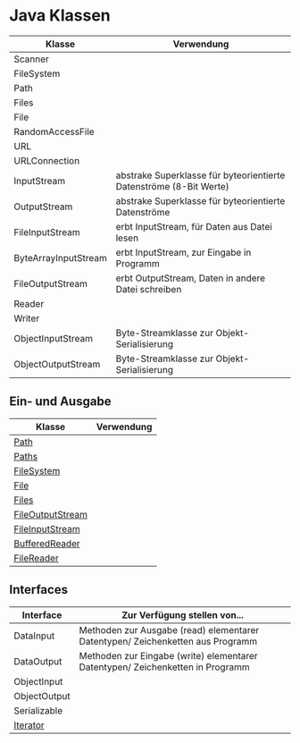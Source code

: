 # Java Klassen

| Klasse | Verwendung |
|--------|------------|
| Scanner |           |
| FileSystem |        |
| Path       |        |
| Files      |        |
| File       |        |
| RandomAccessFile |  |
| URL              |  |
| URLConnection    |  |
| InputStream      | abstrake Superklasse für byteorientierte Datenströme (8-Bit Werte) |
| OutputStream     | abstrake Superklasse für byteorientierte Datenströme |
| FileInputStream  | erbt InputStream, für Daten aus Datei lesen |
| ByteArrayInputStream | erbt InputStream, zur Eingabe in Programm |
| FileOutputStream | erbt OutputStream, Daten in andere Datei schreiben |
| Reader           |  |
| Writer           |  |
| ObjectInputStream | Byte-Streamklasse zur Objekt-Serialisierung |
| ObjectOutputStream | Byte-Streamklasse zur Objekt-Serialisierung |

## Ein- und Ausgabe

| Klasse                                                                                | Verwendung      |
|---------------------------------------------------------------------------------------|-----------------|
| [Path](https://docs.oracle.com/javase/8/docs/api/java/nio/file/Path.html)             |                 |
| [Paths](https://docs.oracle.com/javase/7/docs/api/java/nio/file/Paths.html)           |                 |
| [FileSystem](https://docs.oracle.com/javase/8/docs/api/java/nio/file/FileSystem.html) |                 |
| [File](https://docs.oracle.com/javase/7/docs/api/java/io/File.html)                   |                 |
| [Files](https://docs.oracle.com/javase/7/docs/api/java/nio/file/Files.html)           |                 |
| [FileOutputStream](https://docs.oracle.com/javase/7/docs/api/java/io/FileOutputStream.html) |           |
| [FileInputStream](https://docs.oracle.com/javase/7/docs/api/java/io/FileInputStream.html)   |           |
| [BufferedReader](https://docs.oracle.com/javase/8/docs/api/java/io/BufferedReader.html)     |           |
| [FileReader](https://docs.oracle.com/javase/7/docs/api/java/io/FileReader.html)             |           |

## Interfaces

| Interface  | Zur Verfügung stellen von...                                        |
|------------|---------------------------------------------------------------------|
| DataInput  | Methoden zur Ausgabe (read) elementarer Datentypen/ Zeichenketten aus Programm    |
| DataOutput | Methoden zur Eingabe (write) elementarer Datentypen/ Zeichenketten in Programm  |
| ObjectInput | |
| ObjectOutput | |
| Serializable | |
| [Iterator](https://docs.oracle.com/javase/8/docs/api/java/util/Iterator.html) |                |
